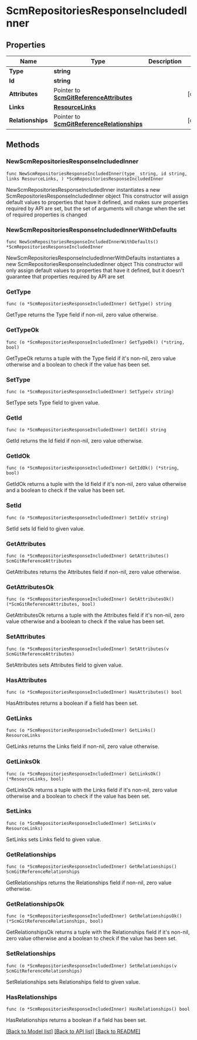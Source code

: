 # ScmRepositoriesResponseIncludedInner

## Properties

Name | Type | Description | Notes
------------ | ------------- | ------------- | -------------
**Type** | **string** |  | 
**Id** | **string** |  | 
**Attributes** | Pointer to [**ScmGitReferenceAttributes**](ScmGitReferenceAttributes.md) |  | [optional] 
**Links** | [**ResourceLinks**](ResourceLinks.md) |  | 
**Relationships** | Pointer to [**ScmGitReferenceRelationships**](ScmGitReferenceRelationships.md) |  | [optional] 

## Methods

### NewScmRepositoriesResponseIncludedInner

`func NewScmRepositoriesResponseIncludedInner(type_ string, id string, links ResourceLinks, ) *ScmRepositoriesResponseIncludedInner`

NewScmRepositoriesResponseIncludedInner instantiates a new ScmRepositoriesResponseIncludedInner object
This constructor will assign default values to properties that have it defined,
and makes sure properties required by API are set, but the set of arguments
will change when the set of required properties is changed

### NewScmRepositoriesResponseIncludedInnerWithDefaults

`func NewScmRepositoriesResponseIncludedInnerWithDefaults() *ScmRepositoriesResponseIncludedInner`

NewScmRepositoriesResponseIncludedInnerWithDefaults instantiates a new ScmRepositoriesResponseIncludedInner object
This constructor will only assign default values to properties that have it defined,
but it doesn't guarantee that properties required by API are set

### GetType

`func (o *ScmRepositoriesResponseIncludedInner) GetType() string`

GetType returns the Type field if non-nil, zero value otherwise.

### GetTypeOk

`func (o *ScmRepositoriesResponseIncludedInner) GetTypeOk() (*string, bool)`

GetTypeOk returns a tuple with the Type field if it's non-nil, zero value otherwise
and a boolean to check if the value has been set.

### SetType

`func (o *ScmRepositoriesResponseIncludedInner) SetType(v string)`

SetType sets Type field to given value.


### GetId

`func (o *ScmRepositoriesResponseIncludedInner) GetId() string`

GetId returns the Id field if non-nil, zero value otherwise.

### GetIdOk

`func (o *ScmRepositoriesResponseIncludedInner) GetIdOk() (*string, bool)`

GetIdOk returns a tuple with the Id field if it's non-nil, zero value otherwise
and a boolean to check if the value has been set.

### SetId

`func (o *ScmRepositoriesResponseIncludedInner) SetId(v string)`

SetId sets Id field to given value.


### GetAttributes

`func (o *ScmRepositoriesResponseIncludedInner) GetAttributes() ScmGitReferenceAttributes`

GetAttributes returns the Attributes field if non-nil, zero value otherwise.

### GetAttributesOk

`func (o *ScmRepositoriesResponseIncludedInner) GetAttributesOk() (*ScmGitReferenceAttributes, bool)`

GetAttributesOk returns a tuple with the Attributes field if it's non-nil, zero value otherwise
and a boolean to check if the value has been set.

### SetAttributes

`func (o *ScmRepositoriesResponseIncludedInner) SetAttributes(v ScmGitReferenceAttributes)`

SetAttributes sets Attributes field to given value.

### HasAttributes

`func (o *ScmRepositoriesResponseIncludedInner) HasAttributes() bool`

HasAttributes returns a boolean if a field has been set.

### GetLinks

`func (o *ScmRepositoriesResponseIncludedInner) GetLinks() ResourceLinks`

GetLinks returns the Links field if non-nil, zero value otherwise.

### GetLinksOk

`func (o *ScmRepositoriesResponseIncludedInner) GetLinksOk() (*ResourceLinks, bool)`

GetLinksOk returns a tuple with the Links field if it's non-nil, zero value otherwise
and a boolean to check if the value has been set.

### SetLinks

`func (o *ScmRepositoriesResponseIncludedInner) SetLinks(v ResourceLinks)`

SetLinks sets Links field to given value.


### GetRelationships

`func (o *ScmRepositoriesResponseIncludedInner) GetRelationships() ScmGitReferenceRelationships`

GetRelationships returns the Relationships field if non-nil, zero value otherwise.

### GetRelationshipsOk

`func (o *ScmRepositoriesResponseIncludedInner) GetRelationshipsOk() (*ScmGitReferenceRelationships, bool)`

GetRelationshipsOk returns a tuple with the Relationships field if it's non-nil, zero value otherwise
and a boolean to check if the value has been set.

### SetRelationships

`func (o *ScmRepositoriesResponseIncludedInner) SetRelationships(v ScmGitReferenceRelationships)`

SetRelationships sets Relationships field to given value.

### HasRelationships

`func (o *ScmRepositoriesResponseIncludedInner) HasRelationships() bool`

HasRelationships returns a boolean if a field has been set.


[[Back to Model list]](../README.md#documentation-for-models) [[Back to API list]](../README.md#documentation-for-api-endpoints) [[Back to README]](../README.md)


